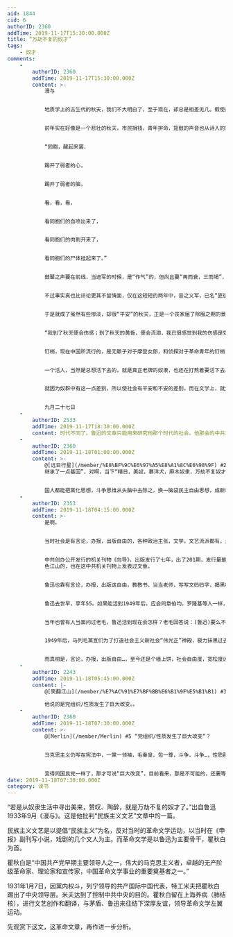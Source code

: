 ```yaml
---
aid: 1844
cid: 6
authorID: 2360
addTime: 2019-11-17T15:30:00.000Z
title: “万劫不复的奴才”
tags:
    - 奴才
comments:
    -
        authorID: 2360
        addTime: 2019-11-17T15:30:00.000Z
        content: >-
            漫与


            地质学上的古生代的秋天，我们不大明白了，至于现在，却总是相差无几。假使前年是肃杀的秋天，今年就成了凄凉的秋天，那么，地球的年龄，怕比天文学家所豫测的最短的数目还要短得多多罢。但人事却转变得真快，在这转变中的人，尤其是诗人，就感到了不同的秋，将这感觉，用悲壮的，或凄惋的句子，传给一切平常人，使彼此可以应付过去，而天地间也常有新诗存在。


            前年实在好像是一个悲壮的秋天，市民捐钱，青年拚命，笳鼓的声音也从诗人的笔下涌出，仿佛真要“投笔从戎”②似的。然而诗人的感觉是锐敏的，他未始不知道国民的赤手空拳，所以只好赞美大家的殉难，因此在悲壮里面，便埋伏着一点空虚。我所记得的，是邵冠华③先生的《醒起来罢同胞》（《民国日报》所载）里的一段──


            “同胞，醒起来罢，


            踢开了弱者的心，


            踢开了弱者的脑，


            看，看，看，


            看同胞们的血喷出来了，


            看同胞们的肉割开来了，


            看同胞们的尸体挂起来了。”


            鼓鼙之声要在前线，当进军的时候，是“作气”的，但尚且要“再而衰，三而竭”，倘在并无进军的准备的处所，那就完全是“散气”的灵丹了，倒使别人的紧张的心情，由此转成弛缓。所以我曾比之于“嚎丧”，是送死的妙诀，是丧礼的收场，从此使生人又可以在别一境界中，安心乐意的活下去。历来的文章中，化“敌”为“皇”，称“逆”为“我朝”，这样的悲壮的文章就是其间的“蝴蝶铰”，但自然，作手是不必同出于一人的。然而从诗人看来，据说这些话乃是一种“狂吠”。


            不过事实真也比评论更其不留情面，仅在这短短的两年中，昔之义军，已名“匪徒”，而有些“抗日英雄”，却早已侨寓姑苏了，而且连捐款也发生了问题。⑧九一八的纪念日，则华界但有囚车随着武装巡捕梭巡，这囚车并非“意图”拘禁敌人或汉奸，而是专为“意图乘机捣乱”的“反动分子”所豫设的宝座。天气也真是阴惨，狂风骤雨，报上说是“飓风”，是天地在为中国饮泣，然而在天地之间──人间，这一日却“平安”的过去了。


            于是就成了虽然有些惨淡，却很“平安”的秋天，正是一个丧家届了除服之期的景象。但这景象，却又与诗人非常适合的，我在《醒起来罢同胞》的同一作家的《秋的黄昏》（九月二十五日《时事新报》所载）里，听到了幽咽而舒服的声调──


            “我到了秋天便会伤感；到了秋天的黄昏，便会流泪，我已很感觉到我的伤感是受着秋风的波动而兴奋地展开，同时自己又像会发现自己的环境是最适合于秋天，细细地抚摩着秋天在自然里发出的音波，我知道我的命运使我成为秋天的人。……”


            钉梢，现在中国所流行的，是无赖子对于摩登女郎，和侦探对于革命青年的钉梢，而对于文人学士们，却还很少见。假使追蹑几月或几年试试罢，就会看见许多怎样的情随事迁，到底头头是道的诗人。


            一个活人，当然是总想活下去的，就是真正老牌的奴隶，也还在打熬着要活下去。然而自己明知道是奴隶，打熬着，并且不平着，挣扎着，一面“意图”挣脱以至实行挣脱的，即使暂时失败，还是套上了镣铐罢，他却不过是单单的奴隶。如果从奴隶生活中寻出“美”来，赞叹，抚摩，陶醉，那可简直是万劫不复的奴才了！他使自己和别人永远安住于这生活。


            就因为奴群中有这一点差别，所以使社会有平安和不安的差别，而在文学上，就分明的显现了麻醉的和战斗的的不同。


            九月二十七日
    -
        authorID: 2533
        addTime: 2019-11-17T18:30:00.000Z
        content: 时代不同了。鲁迅的文章只能用来研究他那个时代的社会。他那会的中共和国民党和今天的两党已经完全不同了。只能说还继承了一点基因。
    -
        authorID: 2360
        addTime: 2019-11-18T01:00:00.000Z
        content: >-
            @[远日行星](/member/%E8%BF%9C%E6%97%A5%E8%A1%8C%E6%98%9F) #2
            继承了一点基因”，对啊，当下“精日，美奴，慕洋犬，麻木奴隶，万劫不复奴才”…墙内墙外常有见，帽子到处飞。这些都是不良，不好，继承了一点坏基因”之表现，刨根挖底找出来，指出来。


            国人都能把黨化思想，斗争思维从头脑中去除之，换一脑袋民主自由思想，成新新人类，那我做梦都会哈哈大笑。
    -
        authorID: 2353
        addTime: 2019-11-18T04:15:00.000Z
        content: >-
            是啊。


            当时社会是有言论，办报，出版自由的，各种政治主张，文学，文艺流派都有，是百花齐放，百家争鸣的。


            中共创办公开发行的机关刊物《向导》，出版发行了七年，出了201期，发行量最多时近十万份，还远销海外。瞿秋白，毛泽东，周恩来，蔡和森…，这些搞马列红
            色江山的，也在这中共机关刊物上发表过文章。


            鲁迅也靠有言论，办报，出版这自由，教教书，当当老师，写写文码码字，揭黑唱红，竟然买了一套租界洋房，过上了中上等生活。不时去大剧院看看戏，去茶馆喝喝茶、洗洗脚。鲁迅赚老婆朱安没文化，没思想，没觉悟，从没同过床，当佣人用，做得绝。不时去泡泡这个女学生，那个许广平革命小妹，老牛吃嫩草日子过花花的。


            鲁迅去世早，享年55。如果能活到1949年后，应会同章伯均，罗隆基等人一样，他会出仼黨宣部门高官。不会同胡适等人一样，一眼看穿中共外红内黑底色，君子不立危墙之下，远走国外。在随后的“引蛇出洞”反右运动中，鲁迅这个多少有点“宁鸣而死，不默而生“中华士大夫硬气、硬朗精神的，估计也会同章伯均，罗隆基等人一样成了条“蛇”。


            当年也曾有人当面问过老毛，鲁迅活到现在会怎样？老毛回答说：(鲁迅)要么不吭声，要么坐牢。


            1949年后，马列毛黨宣们为了打造社会主义新社会“伟光正”神殿，极力抹黑过去的旧社会，统统说成是黑暗的，万恶的，吃人的。


            而真相是，言论，办报，出版自由…，至今还是个墙上饼，社会自由度，宽松度远低于百多年前的北洋，民国期。至今仍是个违反人权，践踏人权的极权社会，说黑暗，道黑暗，这才是黑暗。
    -
        authorID: 2243
        addTime: 2019-11-18T05:45:00.000Z
        content: |-
            @[笑翻江山](/member/%E7%AC%91%E7%BF%BB%E6%B1%9F%E5%B1%B1) #3

            他说的是党组织/性质发生了巨大改变。。
    -
        authorID: 2360
        addTime: 2019-11-18T07:30:00.000Z
        content: >-
            @[Merlin](/member/Merlin) #5 “党组织/性质发生了巨大改变“？


            马克思主义仍写在宪法中，一黨一领袖，毛秦皇，包一尊，斗争，斗争…，性质那有变。只是小平见“国民经济到了崩溃地步”，黨危险了，走刘少奇修正主义，投降主义路线，改开，经济上活跃了不少，饭能吃饱了…


            变得同国民党一样了，那才可说“巨大改变”，目前看来，那是不可能的，还要等下一个…。我就不信，十几亿人，生不出个类似蒋经国的人物。：)
date: 2019-11-18T07:30:00.000Z
category: 读书
---
```


“若是从奴隶生活中寻出美来，赞叹、陶醉，就是万劫不复的奴才了。”出自鲁迅1933年9月《漫与》。这是他批判“民族主义文艺”文章中的一篇。

民族主义文艺是以提倡“民族主义”为名，反对当时的革命文学运动，以当时在《申报》副刊写小说，戏剧的几个文人为主。而革命文学是以鲁迅为主要骨干，瞿秋白为首。

瞿秋白是“中国共产党早期主要领导人之一，伟大的马克思主义者，卓越的无产阶级革命家、理论家和宣传家，中国革命文学事业的重要奠基者之一。”

1931年1月7日，因黨内权斗，列宁领导的共产国际中国代表，特工米夫把瞿秋白踢出了中央领导层。米夫达到了控制中共中央的目的。瞿秋白留在上海养病（肺结核），进行文艺创作和翻译，与茅盾、鲁迅来往结下深厚友谊，领导革命文学左翼运动。

先观赏下这文，这革命文章，再作进一步分析。
